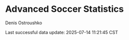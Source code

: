 # Advanced Soccer Statistics
Denis Ostroushko

<!-- gfm -->

Last successful data update: 2025-07-14 11:21:45 CST
